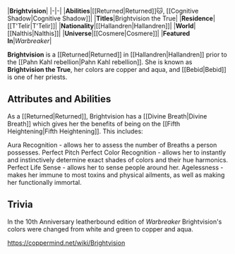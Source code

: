 |**Brightvision**|
|-|-|
|**Abilities**|[[Returned\|Returned]]🐱︎, [[Cognitive Shadow\|Cognitive Shadow]]|
|**Titles**|Brightvision the True|
|**Residence**|[[T'Telir\|T'Telir]]|
|**Nationality**|[[Hallandren\|Hallandren]]|
|**World**|[[Nalthis\|Nalthis]]|
|**Universe**|[[Cosmere\|Cosmere]]|
|**Featured In**|*Warbreaker*|

**Brightvision** is a [[Returned\|Returned]] in [[Hallandren\|Hallandren]] prior to the [[Pahn Kahl rebellion\|Pahn Kahl rebellion]].
She is known as **Brightvision the True**, her colors are copper and aqua, and [[Bebid\|Bebid]] is one of her priests.

## Attributes and Abilities
As a [[Returned\|Returned]], Brightvision has a [[Divine Breath\|Divine Breath]] which gives her the benefits of being on the [[Fifth Heightening\|Fifth Heightening]]. This includes:

Aura Recognition - allows her to assess the number of Breaths a person possesses.
Perfect Pitch
Perfect Color Recognition - allows her to instantly and instinctively determine exact shades of colors and their hue harmonics.
Perfect Life Sense - allows her to sense people around her.
Agelessness - makes her immune to most toxins and physical ailments, as well as making her functionally immortal.
## Trivia
In the 10th Anniversary leatherbound edition of *Warbreaker* Brightvision's colors were changed from white and green to copper and aqua.


https://coppermind.net/wiki/Brightvision